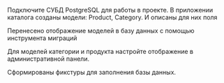 Подключите СУБД PostgreSQL для работы в проекте.
В приложении каталога созданы модели:
Product,
Category. И описаны для них поля

Перенесено отображение моделей в базу данных с помощью инструмента миграций

Для моделей категории и продукта настройте отображение в административной панели.

Сформированы фикстуры для заполнения базы данных.
